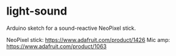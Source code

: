 # light-sound
Arduino sketch for a sound-reactive NeoPixel stick.

NeoPixel stick: https://www.adafruit.com/product/1426
Mic amp: https://www.adafruit.com/product/1063
